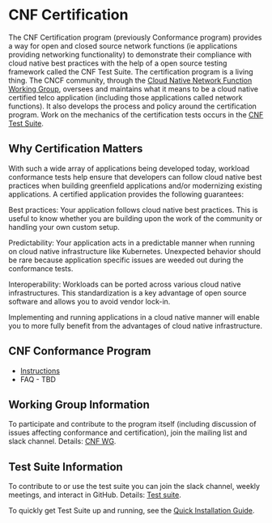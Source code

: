 # CNF Certification

The CNF Certification program (previously Conformance program) provides a way for open and closed source network functions (ie applications providing networking functionality) to demonstrate their compliance with cloud native best practices with the help of a open source testing framework called the CNF Test Suite. The certification program is a living thing. The CNCF community, through the [Cloud Native Network Function Working Group](https://github.com/cncf/cnf-wg/blob/main/README.md), oversees and maintains what it means to be a cloud native certified telco application (including those applications called network functions). It also develops the process and policy around the certification program. Work on the mechanics of the certification tests occurs in the [CNF  Test Suite](https://github.com/cncf/cnf-testsuite/#cnf-conformance-test-suite).

## Why Certification Matters

With such a wide array of applications being developed today, workload conformance tests help ensure that developers can follow cloud native best practices when building greenfield applications and/or modernizing existing applications. A certified application provides the following guarantees:

Best practices: Your application follows cloud native best practices. This is useful to know whether you are building upon the work of the community or handling your own custom setup.

Predictability: Your application acts in a predictable manner when running on cloud native infrastructure like Kubernetes. Unexpected behavior should be rare because application specific issues are weeded out during the conformance tests.

Interoperability: Workloads can be ported across various cloud native infrastructures. This standardization is a key advantage of open source software and allows you to avoid vendor lock-in.

Implementing and running applications in a cloud native manner will enable you to more fully benefit from the advantages of cloud native infrastructure.

## CNF Conformance Program

- [Instructions](instructions.md)
- FAQ - TBD

## Working Group Information

To participate and contribute to the program itself (including discussion of
issues affecting conformance and certification), join the mailing list and
slack channel. Details: [CNF WG](https://github.com/cncf/cnf-wg/blob/main/README.md).

## Test Suite Information

To contribute to or use the test suite you can join the slack channel, weekly meetings, and interact in GitHub. Details: [Test suite](https://github.com/cncf/cnf-testsuite/#cnf-conformance-test-suite).

To quickly get Test Suite up and running, see the [Quick Installation Guide](https://github.com/cncf/cnf-testsuite/#installation). 

